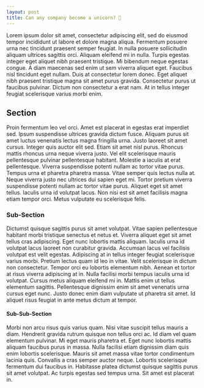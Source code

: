 ```yaml
---
layout: post
title: Can any company become a unicorn? 🦄
---
```


Lorem ipsum dolor sit amet, consectetur adipiscing elit, sed do eiusmod tempor incididunt ut labore et dolore magna aliqua. Fermentum posuere urna nec tincidunt praesent semper feugiat. In nulla posuere sollicitudin aliquam ultrices sagittis orci. Aliquam eleifend mi in nulla. Turpis egestas integer eget aliquet nibh praesent tristique. Mi bibendum neque egestas congue. A diam maecenas sed enim ut sem viverra aliquet eget. Faucibus nisl tincidunt eget nullam. Duis at consectetur lorem donec. Eget aliquet nibh praesent tristique magna sit amet purus gravida. Consectetur purus ut faucibus pulvinar. Dictum non consectetur a erat nam. At in tellus integer feugiat scelerisque varius morbi enim.

## Section

Proin fermentum leo vel orci. Amet est placerat in egestas erat imperdiet sed. Ipsum suspendisse ultrices gravida dictum fusce. Aliquam purus sit amet luctus venenatis lectus magna fringilla urna. Justo laoreet sit amet cursus. Integer quis auctor elit sed. Etiam sit amet nisl purus. Rhoncus mattis rhoncus urna neque viverra justo. Vel elit scelerisque mauris pellentesque pulvinar pellentesque habitant. Molestie a iaculis at erat pellentesque. Viverra suspendisse potenti nullam ac tortor vitae purus. Tempus urna et pharetra pharetra massa. Vitae semper quis lectus nulla at. Neque viverra justo nec ultrices dui sapien eget mi. Tortor pretium viverra suspendisse potenti nullam ac tortor vitae purus. Aliquet eget sit amet tellus. Iaculis urna id volutpat lacus. Non nisi est sit amet facilisis magna etiam tempor orci. Metus vulputate eu scelerisque felis.

### Sub-Section

Dictumst quisque sagittis purus sit amet volutpat. Vitae sapien pellentesque habitant morbi tristique senectus et netus et. Viverra aliquet eget sit amet tellus cras adipiscing. Eget nunc lobortis mattis aliquam. Iaculis urna id volutpat lacus laoreet non curabitur gravida. Accumsan lacus vel facilisis volutpat est velit egestas. Adipiscing at in tellus integer feugiat scelerisque varius morbi. Pretium lectus quam id leo in vitae. Velit scelerisque in dictum non consectetur. Tempor orci eu lobortis elementum nibh. Aenean et tortor at risus viverra adipiscing at in. Nulla facilisi morbi tempus iaculis urna id volutpat. Cursus metus aliquam eleifend mi in. Mattis enim ut tellus elementum sagittis. Pellentesque dignissim enim sit amet venenatis urna cursus eget nunc. Justo donec enim diam vulputate ut pharetra sit amet. Id aliquet risus feugiat in ante metus dictum at tempor.

#### Sub-Sub-Section

Morbi non arcu risus quis varius quam. Nisi vitae suscipit tellus mauris a diam. Hendrerit gravida rutrum quisque non tellus orci ac. Id diam vel quam elementum pulvinar. Mi eget mauris pharetra et. Eget nunc lobortis mattis aliquam faucibus purus in massa. Nulla facilisi etiam dignissim diam quis enim lobortis scelerisque. Mauris sit amet massa vitae tortor condimentum lacinia quis. Convallis a cras semper auctor neque. Lobortis scelerisque fermentum dui faucibus in. Habitasse platea dictumst quisque sagittis purus sit amet volutpat. Ac turpis egestas sed tempus urna. Sit amet est placerat in.
